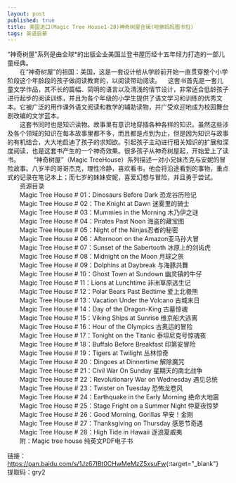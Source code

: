 ```yaml
---
layout: post
published: true
title: 美国进口(Magic Tree House1-28)神奇树屋合辑(哈佛妈妈图书包)
tags: 英语启蒙
---
```

<p>
	“神奇树屋”系列是由全球*的出版企业美国兰登书屋历经十五年倾力打造的一部儿童经典。<br />
&emsp;&emsp;在“神奇树屋”的祖国：美国，这是一套设计给从学龄前开始一直贯穿整个小学阶段这个年龄段的孩子做阅读教育的，以阅读带动阅读。&nbsp; &nbsp; 这套书首先是一套儿童文学作品，其不长的篇幅、简明的语言以及清浅的情节设计，非常适合低龄孩子进行起步的阅读训练，并且为各个年级的小学生提供了语文学习和训练的优秀文本。它被广泛的用作课外语文阅读和教学的辅助读物，并广受欢迎地成为校园舞台剧改编的文学蓝本。<br />
&emsp;&emsp;这套书同时也是知识读物。故事里有意识地穿插各种各样的知识。虽然这些涉及各个领域的知识在每本故事里都不多，而且都是点到为止，但是因为知识与故事的有机结合，大大地启迪了孩子的求知欲。引起孩子主动进行相关知识的扩展和深度阅读，也是这套书产生的一个神奇效果。很多孩子从神奇树屋起，开始爱上了读书。 &emsp;&emsp;“神奇树屋”（Magic TreeHouse）系列描述一对小兄妹杰克与安妮的冒险故事。八岁半的哥哥杰克，理性冷静，喜欢看书，他会将沿途看到的事物，重点式的记录在笔记本上；而七岁的妹妹安妮，喜爱幻想与冒险，并且勇于尝试。<br />
&emsp;&emsp;资源目录<br />
&emsp;&emsp;Magic Tree House # 01：Dinosaurs Before Dark 恐龙谷历险记<br />
&emsp;&emsp;Magic Tree House # 02：The Knight at Dawn 迷雾里的骑士<br />
&emsp;&emsp;Magic Tree House # 03：Mummies in the Morning 木乃伊之谜<br />
&emsp;&emsp;Magic Tree House # 04：Pirates Past Noon 海盗的藏宝图<br />
&emsp;&emsp;Magic Tree House # 05：Night of the Ninjas忍者的秘密<br />
&emsp;&emsp;Magic Tree House # 06：Afternoon on the Amazon亚马孙大冒<br />
&emsp;&emsp;Magic Tree House # 07：Sunset of the Sabertooth 冰原上的剑齿虎<br />
&emsp;&emsp;Magic Tree House # 08：Midnight on the Moon 月球之旅<br />
&emsp;&emsp;Magic Tree House # 09：Dolphins at Daybreak 与海豚共舞<br />
&emsp;&emsp;Magic Tree House # 10：Ghost Town at Sundown 幽灵镇的牛仔<br />
&emsp;&emsp;Magic Tree House # 11：Lions at Lunchtime 非洲草原逃生记<br />
&emsp;&emsp;Magic Tree House # 12：Polar Bears Past Bedtime 爱上北极熊<br />
&emsp;&emsp;Magic Tree House # 13：Vacation Under the Volcano 古城末日<br />
&emsp;&emsp;Magic Tree House # 14：Day of the Dragon-King 古墓惊魂<br />
&emsp;&emsp;Magic Tree House # 15：Viking Ships at Sunrise 维京船大逃离<br />
&emsp;&emsp;Magic Tree House # 16：Hour of the Olympics 古奥运的冒险<br />
&emsp;&emsp;Magic Tree House # 17：Tonight on the Titanic 泰坦尼克号惊魂夜<br />
&emsp;&emsp;Magic Tree House # 18：Buffalo Before Breakfast 印第安冒险<br />
&emsp;&emsp;Magic Tree House # 19：Tigers at Twilight 丛林惊奇<br />
&emsp;&emsp;Magic Tree House # 20：Dingoes at Dinnertime 解除魔咒<br />
&emsp;&emsp;Magic Tree House # 21：Civil War On Sunday 星期天的南北战争<br />
&emsp;&emsp;Magic Tree House # 22：Revolutionary War on Wednesday 遇见总统<br />
&emsp;&emsp;Magic Tree House # 23：Twister on Tuesday 恐怖龙卷风<br />
&emsp;&emsp;Magic Tree House # 24：Earthquake in the Early Morning 绝命大地震<br />
&emsp;&emsp;Magic Tree House # 25：Stage Fright on a Summer Night 仲夏夜惊梦<br />
&emsp;&emsp;Magic Tree House # 26：Good Morning, Gorillas 早安！金刚<br />
&emsp;&emsp;Magic Tree House # 27：Thanksgiving on Thursday 感恩节奇遇<br />
&emsp;&emsp;Magic Tree House # 28：High Tide in Hawaii 逐浪夏威夷<br />
&emsp;&emsp;附：Magic tree house 纯英文PDF电子书
</p>

链接：<https://pan.baidu.com/s/1Jz67IBt0CHwMeMzZ5xsuFw>{:target="_blank"}  <br>
提取码：gry2
